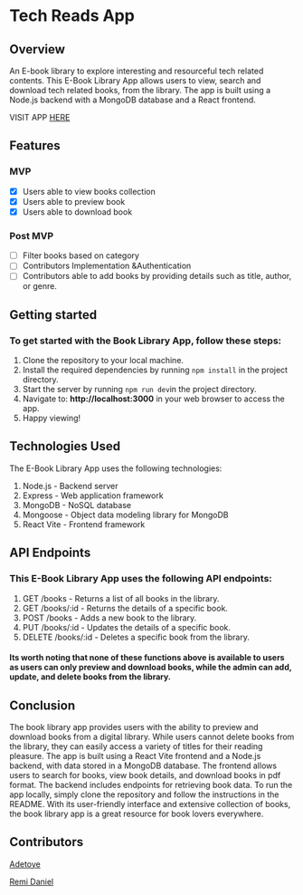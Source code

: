 #  Tech Reads App

## Overview

An E-book library to explore interesting and resourceful tech related contents. This E-Book Library App allows users to view, search and download tech related books,  from the library. The app is built using a Node.js backend with a MongoDB database and a React frontend.

VISIT APP [HERE](https://tech-reads.vercel.app/)

## Features
### MVP 
- [x] Users able to view books collection
- [x] Users able to preview book
- [x] Users able to download book
### Post MVP
- [ ] Filter books based on category
- [ ] Contributors Implementation &Authentication
- [ ] Contributors able to add books by providing details such as title, author, or genre.

## Getting started 

### To get started with the Book Library App, follow these steps:

1. Clone the repository to your local machine.
2. Install the required dependencies by running `npm install` in the project directory.
3. Start the server by running `npm run dev`in the project directory.
4. Navigate to: **http://localhost:3000** 
in your web browser to access the app.
5. Happy viewing!

## Technologies Used

The E-Book Library App uses the following technologies:

1. Node.js - Backend server
2. Express - Web application framework
3. MongoDB - NoSQL database
4. Mongoose - Object data modeling library for MongoDB
5. React Vite - Frontend framework


## API Endpoints

### This E-Book Library App uses the following API endpoints:

1. GET /books - Returns a list of all books in the library.
2. GET /books/:id - Returns the details of a specific book.
3. POST /books - Adds a new book to the library.
4. PUT /books/:id - Updates the details of a specific book.
5. DELETE /books/:id - Deletes a specific book from the library.
#### Its worth noting that none of these functions above is available to users as users can only preview and download books, while the admin can add, update, and delete books from the library.


## Conclusion
The book library app provides users with the ability to preview and download books from a digital library. While users cannot delete books from the library, they can easily access a variety of titles for their reading pleasure. The app is built using a React Vite frontend and a Node.js backend, with data stored in a MongoDB database. The frontend allows users to search for books, view book details, and download books in pdf format. The backend includes endpoints for retrieving book data. To run the app locally, simply clone the repository and follow the instructions in the README. With its user-friendly interface and extensive collection of books, the book library app is a great resource for book lovers everywhere.




## Contributors
[Adetoye](https://github.com/adetoye-dev)

[Remi Daniel](https://github.com/Remi-dee)
